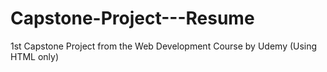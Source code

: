 # Capstone-Project---Resume
1st Capstone Project from the Web Development Course by Udemy (Using HTML only)
